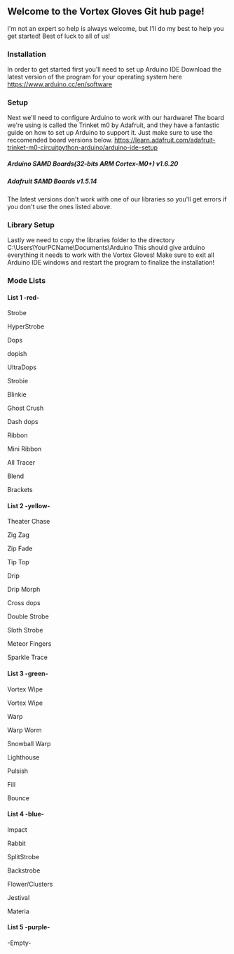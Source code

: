 ## Welcome to the Vortex Gloves Git hub page! 
I'm not an expert so help is always welcome, but I'll do my best to help you get started! Best of luck to all of us!

### Installation
In order to get started first you'll need to set up Arduino IDE
Download the latest version of the program for your operating system here
https://www.arduino.cc/en/software 

### Setup 
Next we'll need to configure Arduino to work with our hardware!
The board we're using is called the Trinket m0 by Adafruit, and they have a fantastic guide on how to set up Arduino to support it. Just make sure to use the reccomended board versions below.
https://learn.adafruit.com/adafruit-trinket-m0-circuitpython-arduino/arduino-ide-setup
##### Arduino SAMD Boards(32-bits ARM Cortex-M0+) v1.6.20
##### Adafruit SAMD Boards v1.5.14
The latest versions don't work with one of our libraries so you'll get errors if you don't use the ones listed above. 

### Library Setup
Lastly we need to copy the libraries folder to the directory C:\Users\YourPCName\Documents\Arduino
This should give arduino everything it needs to work with the Vortex Gloves!
Make sure to exit all Arduino IDE windows and restart the program to finalize the installation!

### Mode Lists
#### List 1 -red-
Strobe 

HyperStrobe 

Dops 

dopish 

UltraDops 

Strobie 

Blinkie 

Ghost Crush 

Dash dops 

Ribbon 

Mini Ribbon 

All Tracer 

Blend 

Brackets 

#### List 2 -yellow-
Theater Chase 

Zig Zag 

Zip Fade 

Tip Top 

Drip 

Drip Morph 

Cross dops 

Double Strobe 

Sloth Strobe 

Meteor Fingers 

Sparkle Trace 

#### List 3 -green-
Vortex Wipe 

Vortex Wipe 

Warp 

Warp Worm 

Snowball Warp 

Lighthouse 

Pulsish 

Fill 

Bounce 

#### List 4 -blue-
Impact 

Rabbit 

SplitStrobe 

Backstrobe 

Flower/Clusters 

Jestival

Materia

#### List 5 -purple-
-Empty-
